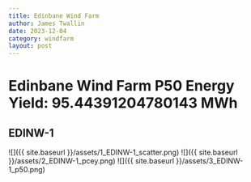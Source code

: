 ```yaml
---
title: Edinbane Wind Farm
author: James Twallin
date: 2023-12-04
category: windfarm
layout: post
---
```

# Edinbane Wind Farm P50 Energy Yield: 95.44391204780143 MWh

EDINW-1
-------------
![]({{ site.baseurl }}/assets/1_EDINW-1_scatter.png)
![]({{ site.baseurl }}/assets/2_EDINW-1_pcey.png)
![]({{ site.baseurl }}/assets/3_EDINW-1_p50.png)

